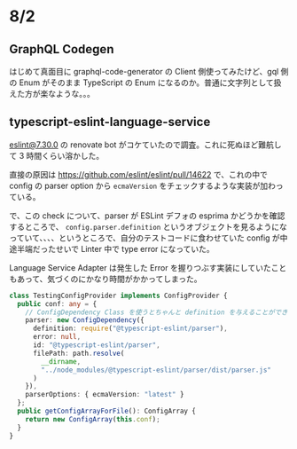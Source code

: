 # 8/2

## GraphQL Codegen

はじめて真面目に graphql-code-generator の Client 側使ってみたけど、gql 側の Enum がそのまま TypeScript の Enum になるのか。普通に文字列として扱えた方が楽なような。。。

## typescript-eslint-language-service

eslint@7.30.0 の renovate bot がコケていたので調査。これに死ぬほど難航して 3 時間くらい溶かした。

直接の原因は https://github.com/eslint/eslint/pull/14622 で、これの中で config の parser option から `ecmaVersion` をチェックするような実装が加わっている。

で、この check について、parser が ESLint デフォの esprima かどうかを確認するところで、 `config.parser.definition` というオブジェクトを見るようになっていて、、、、というところで、自分のテストコードに食わせていた config が中途半端だったせいで Linter 中で type error になっていた。

Language Service Adapter は発生した Error を握りつぶす実装にしていたこともあって、気づくのにかなり時間がかかってしまった。

```ts
class TestingConfigProvider implements ConfigProvider {
  public conf: any = {
    // ConfigDependency Class を使うとちゃんと definition を与えることができる
    parser: new ConfigDependency({
      definition: require("@typescript-eslint/parser"),
      error: null,
      id: "@typescript-eslint/parser",
      filePath: path.resolve(
        __dirname,
        "../node_modules/@typescript-eslint/parser/dist/parser.js"
      )
    }),
    parserOptions: { ecmaVersion: "latest" }
  };
  public getConfigArrayForFile(): ConfigArray {
    return new ConfigArray(this.conf);
  }
}
```
